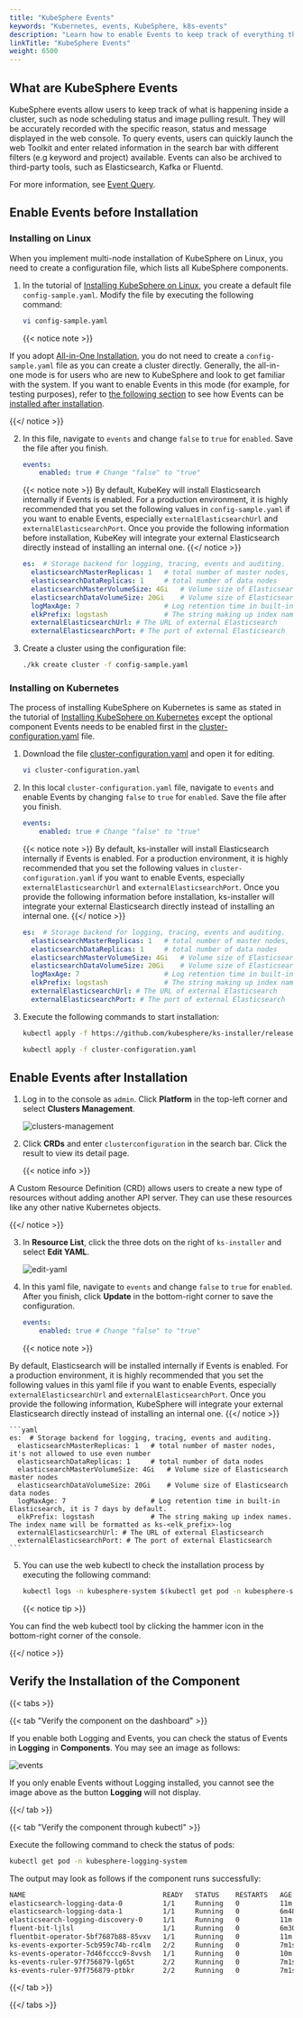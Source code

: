 ```yaml
---
title: "KubeSphere Events"
keywords: "Kubernetes, events, KubeSphere, k8s-events"
description: "Learn how to enable Events to keep track of everything that is happening on the platform."
linkTitle: "KubeSphere Events"
weight: 6500
---
```


## What are KubeSphere Events

KubeSphere events allow users to keep track of what is happening inside a cluster, such as node scheduling status and image pulling result. They will be accurately recorded with the specific reason, status and message displayed in the web console. To query events, users can quickly launch the web Toolkit and enter related information in the search bar with different filters (e.g keyword and project) available. Events can also be archived to third-party tools, such as Elasticsearch, Kafka or Fluentd.

For more information, see [Event Query](../../toolbox/events-query/).

## Enable Events before Installation

### Installing on Linux

When you implement multi-node installation of KubeSphere on Linux, you need to create a configuration file, which lists all KubeSphere components.

1. In the tutorial of [Installing KubeSphere on Linux](../../installing-on-linux/introduction/multioverview/), you create a default file `config-sample.yaml`. Modify the file by executing the following command:

    ```bash
    vi config-sample.yaml
    ```

    {{< notice note >}}

If you adopt [All-in-One Installation](../../quick-start/all-in-one-on-linux/), you do not need to create a `config-sample.yaml` file as you can create a cluster directly. Generally, the all-in-one mode is for users who are new to KubeSphere and look to get familiar with the system. If you want to enable Events in this mode (for example, for testing purposes), refer to [the following section](#enable-events-after-installation) to see how Events can be [installed after installation](#enable-events-after-installation).

{{</ notice >}}

2. In this file, navigate to `events` and change `false` to `true` for `enabled`. Save the file after you finish.

    ```yaml
    events:
        enabled: true # Change "false" to "true"
    ```

    {{< notice note >}}
By default, KubeKey will install Elasticsearch internally if Events is enabled. For a production environment, it is highly recommended that you set the following values in `config-sample.yaml` if you want to enable Events, especially `externalElasticsearchUrl` and `externalElasticsearchPort`. Once you provide the following information before installation, KubeKey will integrate your external Elasticsearch directly instead of installing an internal one.
    {{</ notice >}}

    ```yaml
    es:  # Storage backend for logging, tracing, events and auditing.
      elasticsearchMasterReplicas: 1   # total number of master nodes, it's not allowed to use even number
      elasticsearchDataReplicas: 1     # total number of data nodes
      elasticsearchMasterVolumeSize: 4Gi   # Volume size of Elasticsearch master nodes
      elasticsearchDataVolumeSize: 20Gi    # Volume size of Elasticsearch data nodes
      logMaxAge: 7                     # Log retention time in built-in Elasticsearch, it is 7 days by default.
      elkPrefix: logstash              # The string making up index names. The index name will be formatted as ks-<elk_prefix>-log
      externalElasticsearchUrl: # The URL of external Elasticsearch
      externalElasticsearchPort: # The port of external Elasticsearch
    ```

3. Create a cluster using the configuration file:

    ```bash
    ./kk create cluster -f config-sample.yaml
    ```

### Installing on Kubernetes

The process of installing KubeSphere on Kubernetes is same as stated in the tutorial of [Installing KubeSphere on Kubernetes](../../installing-on-kubernetes/introduction/overview/) except the optional component Events needs to be enabled first in the [cluster-configuration.yaml](https://github.com/kubesphere/ks-installer/releases/download/v3.0.0/cluster-configuration.yaml) file.

1. Download the file [cluster-configuration.yaml](https://github.com/kubesphere/ks-installer/releases/download/v3.0.0/cluster-configuration.yaml) and open it for editing.

    ```bash
    vi cluster-configuration.yaml
    ```

2. In this local `cluster-configuration.yaml` file, navigate to `events` and enable Events by changing `false` to `true` for `enabled`. Save the file after you finish.

    ```yaml
    events:
        enabled: true # Change "false" to "true"
    ```

    {{< notice note >}}
By default, ks-installer will install Elasticsearch internally if Events is enabled. For a production environment, it is highly recommended that you set the following values in `cluster-configuration.yaml` if you want to enable Events, especially `externalElasticsearchUrl` and `externalElasticsearchPort`. Once you provide the following information before installation, ks-installer will integrate your external Elasticsearch directly instead of installing an internal one.
    {{</ notice >}}

    ```yaml
    es:  # Storage backend for logging, tracing, events and auditing.
      elasticsearchMasterReplicas: 1   # total number of master nodes, it's not allowed to use even number
      elasticsearchDataReplicas: 1     # total number of data nodes
      elasticsearchMasterVolumeSize: 4Gi   # Volume size of Elasticsearch master nodes
      elasticsearchDataVolumeSize: 20Gi    # Volume size of Elasticsearch data nodes
      logMaxAge: 7                     # Log retention time in built-in Elasticsearch, it is 7 days by default.
      elkPrefix: logstash              # The string making up index names. The index name will be formatted as ks-<elk_prefix>-log
      externalElasticsearchUrl: # The URL of external Elasticsearch
      externalElasticsearchPort: # The port of external Elasticsearch
    ```

3. Execute the following commands to start installation:

    ```bash
    kubectl apply -f https://github.com/kubesphere/ks-installer/releases/download/v3.0.0/kubesphere-installer.yaml

    kubectl apply -f cluster-configuration.yaml
    ```

## Enable Events after Installation

1. Log in to the console as `admin`. Click **Platform** in the top-left corner and select **Clusters Management**.
   
    ![clusters-management](/images/docs/enable-pluggable-components/kubesphere-events/clusters-management.png)
    
2. Click **CRDs** and enter `clusterconfiguration` in the search bar. Click the result to view its detail page.

    {{< notice info >}}

A Custom Resource Definition (CRD) allows users to create a new type of resources without adding another API server. They can use these resources like any other native Kubernetes objects.

{{</ notice >}}

3. In **Resource List**, click the three dots on the right of `ks-installer` and select **Edit YAML**.

     ![edit-yaml](/images/docs/enable-pluggable-components/kubesphere-events/edit-yaml.png)

4. In this yaml file, navigate to `events` and change `false` to `true` for `enabled`. After you finish, click **Update** in the bottom-right corner to save the configuration.

    ```yaml
    events:
        enabled: true # Change "false" to "true"
    ```

    {{< notice note >}}

By default, Elasticsearch will be installed internally if Events is enabled. For a production environment, it is highly recommended that you set the following values in this yaml file if you want to enable Events, especially `externalElasticsearchUrl` and `externalElasticsearchPort`. Once you provide the following information, KubeSphere will integrate your external Elasticsearch directly instead of installing an internal one.
    {{</ notice >}}

    ```yaml
    es:  # Storage backend for logging, tracing, events and auditing.
      elasticsearchMasterReplicas: 1   # total number of master nodes, it's not allowed to use even number
      elasticsearchDataReplicas: 1     # total number of data nodes
      elasticsearchMasterVolumeSize: 4Gi   # Volume size of Elasticsearch master nodes
      elasticsearchDataVolumeSize: 20Gi    # Volume size of Elasticsearch data nodes
      logMaxAge: 7                     # Log retention time in built-in Elasticsearch, it is 7 days by default.
      elkPrefix: logstash              # The string making up index names. The index name will be formatted as ks-<elk_prefix>-log
      externalElasticsearchUrl: # The URL of external Elasticsearch
      externalElasticsearchPort: # The port of external Elasticsearch
    ```

5. You can use the web kubectl to check the installation process by executing the following command:

    ```bash
    kubectl logs -n kubesphere-system $(kubectl get pod -n kubesphere-system -l app=ks-install -o jsonpath='{.items[0].metadata.name}') -f
    ```

    {{< notice tip >}}

You can find the web kubectl tool by clicking the hammer icon in the bottom-right corner of the console.

{{</ notice >}}

## Verify the Installation of the Component

{{< tabs >}}

{{< tab "Verify the component on the dashboard" >}}

If you enable both Logging and Events, you can check the status of Events in **Logging** in **Components**. You may see an image as follows:

![events](/images/docs/enable-pluggable-components/kubesphere-events/events.png)

If you only enable Events without Logging installed, you cannot see the image above as the button **Logging** will not display.

{{</ tab >}}

{{< tab "Verify the component through kubectl" >}}

Execute the following command to check the status of pods:

```bash
kubectl get pod -n kubesphere-logging-system
```

The output may look as follows if the component runs successfully:

```bash
NAME                                  READY   STATUS    RESTARTS   AGE
elasticsearch-logging-data-0          1/1     Running   0          11m
elasticsearch-logging-data-1          1/1     Running   0          6m48s
elasticsearch-logging-discovery-0     1/1     Running   0          11m
fluent-bit-ljlsl                      1/1     Running   0          6m30s
fluentbit-operator-5bf7687b88-85vxv   1/1     Running   0          11m
ks-events-exporter-5cb959c74b-rc4lm   2/2     Running   0          7m1s
ks-events-operator-7d46fcccc9-8vvsh   1/1     Running   0          10m
ks-events-ruler-97f756879-lg65t       2/2     Running   0          7m1s
ks-events-ruler-97f756879-ptbkr       2/2     Running   0          7m1s
```

{{</ tab >}}

{{</ tabs >}}

